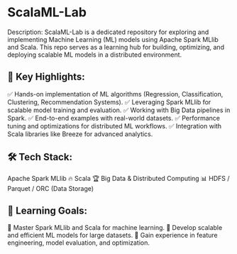 # ScalaML-Lab
Description:
ScalaML-Lab is a dedicated repository for exploring and implementing Machine Learning (ML) models using Apache Spark MLlib and Scala. This repo serves as a learning hub for building, optimizing, and deploying scalable ML models in a distributed environment.

## 📌 Key Highlights:
✅ Hands-on implementation of ML algorithms (Regression, Classification, Clustering, Recommendation Systems).
✅ Leveraging Spark MLlib for scalable model training and evaluation.
✅ Working with Big Data pipelines in Spark.
✅ End-to-end examples with real-world datasets.
✅ Performance tuning and optimizations for distributed ML workflows.
✅ Integration with Scala libraries like Breeze for advanced analytics.

## 🛠 Tech Stack:
Apache Spark MLlib 🔥
Scala 🏆
Big Data & Distributed Computing 📊
HDFS / Parquet / ORC (Data Storage)

## 📖 Learning Goals:
🔹 Master Spark MLlib and Scala for machine learning.
🔹 Develop scalable and efficient ML models for large datasets.
🔹 Gain experience in feature engineering, model evaluation, and optimization.
